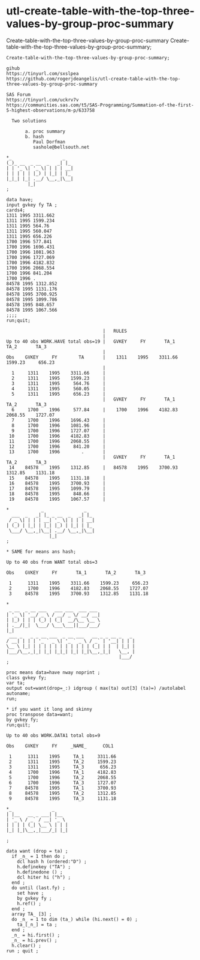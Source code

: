 # utl-create-table-with-the-top-three-values-by-group-proc-summary
Create-table-with-the-top-three-values-by-group-proc-summary
    Create-table-with-the-top-three-values-by-group-proc-summary;

    Create-table-with-the-top-three-values-by-group-proc-summary;

    gihub
    https://tinyurl.com/sxslpea
    https://github.com/rogerjdeangelis/utl-create-table-with-the-top-three-values-by-group-proc-summary

    SAS Forum
    https://tinyurl.com/uckrv7v
    https://communities.sas.com/t5/SAS-Programming/Summation-of-the-first-5-highest-observations/m-p/633758

      Two solutions

           a. proc summary
           b. hash
              Paul Dorfman
              sashole@bellsouth.net

    *_                   _
    (_)_ __  _ __  _   _| |_
    | | '_ \| '_ \| | | | __|
    | | | | | |_) | |_| | |_
    |_|_| |_| .__/ \__,_|\__|
            |_|
    ;

    data have;
    input gvkey fy TA ;
    cards4;
    1311 1995 3311.662
    1311 1995 1599.234
    1311 1995 564.76
    1311 1995 560.047
    1311 1995 656.226
    1700 1996 577.841
    1700 1996 1696.431
    1700 1996 1081.963
    1700 1996 1727.069
    1700 1996 4182.832
    1700 1996 2068.554
    1700 1996 841.204
    1700 1996 .
    84578 1995 1312.852
    84578 1995 1131.176
    84578 1995 3700.925
    84578 1995 1099.786
    84578 1995 848.657
    84578 1995 1067.566
    ;;;;
    run;quit;

                                        |   RULES
                                        |
    Up to 40 obs WORK.HAVE total obs=19 |   GVKEY     FY       TA_1       TA_2       TA_3
                                        |
    Obs    GVKEY     FY        TA       |    1311    1995    3311.66    1599.23     656.23
                                        |
      1     1311    1995    3311.66     |
      2     1311    1995    1599.23     |
      3     1311    1995     564.76     |
      4     1311    1995     560.05     |
      5     1311    1995     656.23     |
                                        |   GVKEY     FY       TA_1       TA_2       TA_3
      6     1700    1996     577.84     |    1700    1996    4182.83    2068.55    1727.07
      7     1700    1996    1696.43     |
      8     1700    1996    1081.96     |
      9     1700    1996    1727.07     |
     10     1700    1996    4182.83     |
     11     1700    1996    2068.55     |
     12     1700    1996     841.20     |
     13     1700    1996        .       |
                                        |   GVKEY     FY       TA_1       TA_2       TA_3
     14    84578    1995    1312.85     |   84578    1995    3700.93    1312.85    1131.18
     15    84578    1995    1131.18     |
     16    84578    1995    3700.93     |
     17    84578    1995    1099.79     |
     18    84578    1995     848.66     |
     19    84578    1995    1067.57     |

    *            _               _
      ___  _   _| |_ _ __  _   _| |_
     / _ \| | | | __| '_ \| | | | __|
    | (_) | |_| | |_| |_) | |_| | |_
     \___/ \__,_|\__| .__/ \__,_|\__|
                    |_|
    ;

    * SAME for means ans hash;

    Up to 40 obs from WANT total obs=3

    Obs    GVKEY     FY       TA_1       TA_2       TA_3

     1      1311    1995    3311.66    1599.23     656.23
     2      1700    1996    4182.83    2068.55    1727.07
     3     84578    1995    3700.93    1312.85    1131.18

    *
     _ __  _ __ ___   ___ ___  ___ ___
    | '_ \| '__/ _ \ / __/ _ \/ __/ __|
    | |_) | | | (_) | (_|  __/\__ \__ \
    | .__/|_|  \___/ \___\___||___/___/
    |_|
     ___ _   _ _ __ ___  _ __ ___   __ _ _ __ _   _
    / __| | | | '_ ` _ \| '_ ` _ \ / _` | '__| | | |
    \__ \ |_| | | | | | | | | | | | (_| | |  | |_| |
    |___/\__,_|_| |_| |_|_| |_| |_|\__,_|_|   \__, |
                                              |___/
    ;

    proc means data=have nway noprint ;
    class gvkey fy;
    var ta;
    output out=want(drop=_:) idgroup ( max(ta) out[3] (ta)=) /autolabel autoname;
    run;

    * if you want it long and skinny
    proc transpose data=want;
    by gvkey fy;
    run;quit;

    Up to 40 obs WORK.DATA1 total obs=9

    Obs    GVKEY     FY     _NAME_      COL1

     1      1311    1995     TA_1     3311.66
     2      1311    1995     TA_2     1599.23
     3      1311    1995     TA_3      656.23
     4      1700    1996     TA_1     4182.83
     5      1700    1996     TA_2     2068.55
     6      1700    1996     TA_3     1727.07
     7     84578    1995     TA_1     3700.93
     8     84578    1995     TA_2     1312.85
     9     84578    1995     TA_3     1131.18

    *_               _
    | |__   __ _ ___| |__
    | '_ \ / _` / __| '_ \
    | | | | (_| \__ \ | | |
    |_| |_|\__,_|___/_| |_|

    ;

    data want (drop = ta) ;
      if _n_ = 1 then do ;
        dcl hash h (ordered:"D") ;
        h.definekey ("TA") ;
        h.definedone () ;
        dcl hiter hi ("h") ;
      end ;
      do until (last.fy) ;
        set have ;
        by gvkey fy ;
        h.ref() ;
      end ;
      array TA_ [3] ;
      do _n_ = 1 to dim (ta_) while (hi.next() = 0) ;
        ta_[_n_] = ta ;
      end ;
      _n_ = hi.first() ;
      _n_ = hi.prev() ;
      h.clear() ;
    run ; quit ;

